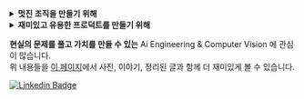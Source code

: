 <details>
  <summary> <b> 멋진 조직을 만들기 위해 </b> </summary>
  </br>

  - EPITA Paris, France, Exchange student program *(2023)*
  - 세종대-캠퍼스타운 주관 피칭, 아이디어경진, 창업경진 등 *(2020-)*
  - 중벤부 예비창업패키지 수료 - 퍼스널모빌리티 애프터마켓 플랫폼, 칵테일키트 스마트오더서비스 *(2021,2022)*
  - 판교스타트업캠퍼스 창업교육 수료 *(4기, 2019)*
  - 세종대학교 인공지능 중앙동아리(SAI) 설립, (Co)Founder, ([홈페이지](https://www.notion.so/SAI-Sejong-Artificial-Intelligence-488d443cf680432ba43878b43521d204), [후배님들께 쓰는 편지](https://janghoo.notion.site/SAI-14dde9dd953946f98b9ba0917a217d4d)) *(2019-2021)*
    - 세종대학교 인공지능 중앙동아리(SAI) TF/Keras/딥러닝 기초교육프로그램 리드 ([깃허브](https://github.com/sju-coml/SAI-2020-Team-I/projects/2), [유튜브](https://www.youtube.com/playlist?list=PLArrI8JcN6ZAxE6I3m6qXEvKychJ6cTW7)) *(2020)*
  - [SW 커뮤니티](https://open.kakao.com/o/gCJTdJib) 설립 *(2020)*
  - [카페 설립](https://cafe.naver.com/starfansclub) *(2009)*

</details>

<details>
  <summary> <b> 재미있고 유용한 프로덕트를 만들기 위해 </b> </summary>
  </br>

  - **네이버 클라우드** 비전팀 인턴 (24)
  - **MLOps 기술을 수전에 적용**해 보자는 제안으로, 전국 대학생 물환경 정책/기술 공모전에서 환경부 장관상(60개+-팀중) (23)
  - 오라일리(O'Reilly) **[MLOps 실전 가이드](https://www.yes24.com/Product/Goods/119859717)** 번역 및 [코드 수정](https://github.com/ProtossDragoon/practical-mlops) (23)
  - **AI MSP 플랫폼 서비스 코그넷나인**, 데이터 사이언티스트로 근무 (22)
    - 과정에서 [open-mmlab/**mmocr**](https://github.com/open-mmlab/mmocr) 저장소에 [기능 추가](https://github.com/open-mmlab/mmocr/pull/1567) 및 [작은 버그 개선](https://github.com/open-mmlab/mmocr/pull/1540) (22)
  - **전동킥보드 공유 서비스 디어코퍼레이션(deer)** 에서 자율주행 킥보드 개발 도전! (21-22)
    - 과정에서의 고민(3D Reconstruction)을 담아 ['엎드려뻗친 현동이를 피규어로 만들어버렸다'](https://www.youtube.com/watch?v=s7k_cZi7hvw) 데이터야놀자 발표 / [Github](https://github.com/ProtossDragoon/PlankHyundong) (22)
    - 운 좋게 [작은 버그 개선으로](https://github.com/tensorflow/tensorflow/pull/50015) [tensorflow/**tensorflow**](https://github.com/tensorflow/tensorflow) 저장소 기여 (21)
  - 작지만 재미있는 프로젝트들
    - [마이크로컨트롤러를 위한 TFLite 한글프로젝트 만들기](https://www.oss.kr/notice/show/8acb5bca-b7df-426f-9dc8-4315d4737734)
 / [Trailer 영상](https://youtu.be/qLDKXKqDy6M) / [Demo 영상](https://youtu.be/dtxNoMcyVEA) / [Github](https://github.com/yunho0130/tensorflow-lite) *(20)* <br>
    - 엣지 디바이스(RPI, CORAL)와 Weak Supervision을 이용한 모빌리티 탑승자 실시간 Localization PoC / [발표자료](https://github.com/ProtossDragoon/SJU-Subject/blob/master/3-1EmbeddedSystem/%EC%9E%84%EB%B2%A0%EB%94%94%EB%93%9C%20%EC%8B%9C%EC%8A%A4%ED%85%9C%20%ED%94%84%EB%A1%9C%EC%A0%9D%ED%8A%B8%20%EC%B5%9C%EC%A2%85%EB%B0%9C%ED%91%9C%20PPT.pdf) *(20)* <br>
    - 디지털시스템 수업과제, "디지털회로로 만드는 타짜" / [발표자료](https://github.com/ProtossDragoon/SJU-Subject/blob/master/3-1DigitalSystem/Assignment-Final/%EA%B8%B0%EB%A7%90%ED%94%84%EB%A1%9C%EC%A0%9D%ED%8A%B8%EC%B5%9C%EC%A2%85%EB%B0%9C%ED%91%9C.pdf) / [Src](https://github.com/ProtossDragoon/SJU-Subject/tree/master/3-1DigitalSystem/Assignment-Final) *(20)*
    - 데이터분석개론 수업과제, 첫 데이터 분석 / [제출자료](https://github.com/ProtossDragoon/SJU-Subject/blob/master/2-1BasicOfDataAnalysis/3rd%20Assignment/IDA_A3_%EC%9D%B4%EC%9E%A5%ED%9B%84_18011573.ipynb) (19) <br>

</details>

**현실의 문제를 풀고 가치를 만들 수 있는** Ai Engineering & Computer Vision 에 관심이 많습니다. <br>
위 내용들을 [이 페이지](https://www.davincijang.space/contact/resume/full?utm_source=github&utm_medium=myreadme&utm_campaign=personalbranding)에서 사진, 이야기, 정리된 글과 함께 더 재미있게 볼 수 있습니다.

<div align=left>

</div>

[![Linkedin Badge](https://img.shields.io/badge/-LinkedIn-blue?style=flat-square&logo=Linkedin&logoColor=white&link=https://www.linkedin.com/in/janghoo-lee-25212a1a0/)](https://www.linkedin.com/in/janghoo-lee-25212a1a0/)
